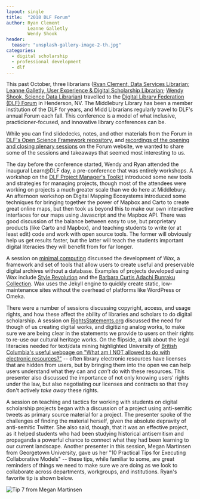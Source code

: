 ```yaml
---
layout: single  
title:  "2018 DLF Forum"  
author: Ryan Clement  
        Leanne Galletly  
        Wendy Shook
header:
  teaser: "unsplash-gallery-image-2-th.jpg"  
categories: 
  - digital scholarship  
  - professional development  
  - dlf
---
```


This past October, three librarians ([Ryan Clement, Data Services Librarian](http://go.middlebury.edu/ryan); [Leanne Galletly, User Experience & Digital Scholarship Librarian](http://go.middlebury.edu/leanne); [Wendy Shook, Science Data Librarian](http://go.middlebury.edu/wshook)) travelled to the [Digital Library Federation (DLF) Forum](https://forum2018.diglib.org/) in Henderson, NV. The Middlebury Library has been a member institution of the DLF for years, and Midd Librarians regularly travel to DLF's annual Forum each fall. This conference is a model of what inclusive, practicioner-focused, and innovative library conferences can be.

While you can find slidedecks, notes, and other materials from the Forum in [DLF's Open Science Framework repository](https://forum2018.diglib.org/livestream-recordings/), and [recordings of the opening and closing plenary sessions](https://forum2018.diglib.org/livestream-recordings/) on the Forum website, we wanted to share some of the sessions and takeaways that seemed most interesting to us.

The day before the conference started, Wendy and Ryan attended the inaugural Learn@DLF day, a pre-conference that was entirely workshops. A workshop on the [DLF Project Manager's Toolkit](https://wiki.diglib.org/DLF_Project_Managers_Toolkit) introduced some new tools and strategies for managing projects, though most of the attendees were working on projects a much greater scale than we do here at Middlebury. An afternoon workshop on Digital Mapping Ecosystems introduced some techniques for bringing together the power of Mapbox and Carto to create great online maps, but then took us beyond this to make our own interactive interfaces for our maps using Javascript and the Mapbox API. There was good discussion of the balance between easy to use, but proprietary products (like Carto and Mapbox), and teaching students to write (or at least edit) code and work with open source tools. The former will obviously help us get results faster, but the latter will teach the students important digital literacies they will benefit from for far longer.  

A session on [minimal computing](http://go-dh.github.io/mincomp/about/) discussed the development of Wax, a framework and set of tools that allow users to create useful and preservable digital archives without a database. Examples of projects developed using Wax include [Style Revolution](https://stylerevolution.github.io/) and the [Barbara Curtis Adachi Bunraku Collection](https://bunraku.library.columbia.edu/). Wax uses the Jekyll engine to quickly create static, low-maintenance sites without the overhead of platforms like WordPress or Omeka.  

There were a number of sessions discussing copyright, access, and usage rights, and how these affect the ability of libraries and scholars to do digital scholarship. A session on [RightsStatements.org](https://rightsstatements.org/en/) discussed the need for though of us creating digital works, and digitizing analog works, to make sure we are being clear in the statements we provide to users on their rights to re-use our cultural heritage works. On the flipside, a talk about the legal literacies needed for text/data mining highlighted University of [British Columbia's useful webpage on "What am I NOT allowed to do with electronic resources?"](https://licenses.library.ubc.ca/) -- often library electronic resources have licenses that are hidden from users, but by bringing them into the open we can help users understand what they can and *can't* do with these resources. This presenter also discussed the importance of not only knowing users' rights under the law, but also negotiating our licenses and contracts so that they don't actively *take away* these rights.  

A session on teaching and tactics for working with students on digital scholarship projects began with a discussion of a project using anti-semitic tweets as primary source material for a project. The presenter spoke of the challenges of finding the material herself, given the absolute depravity of anti-semitic Twitter. She also said, though, that it was an effective project, as it helped students who had been studying historical antisemitism and propaganda a powerful chance to connect what they had been learning to our current landscape. Another presenter in this session, Megan Martinsen from Georgetown University, gave us her "10 Practical Tips for Executing Collaborative Models" -- these tips, while familiar to some, are great reminders of things we need to make sure we are doing as we look to collaborate across departments, workgroups, and institutions. Ryan's favorite tip is shown below.  

![Tip 7 from Megan Martinsen](tip07.png)  

